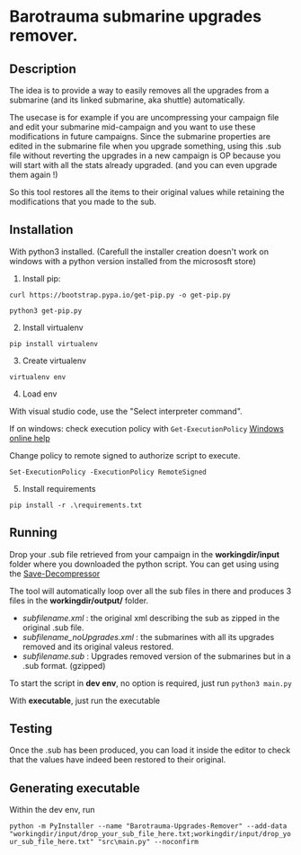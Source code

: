 # Barotrauma submarine upgrades remover.

## Description

The idea is to provide a way to easily removes all the upgrades from a submarine (and its linked submarine, aka shuttle) automatically.

The usecase is for example if you are uncompressing your campaign file and edit your submarine mid-campaign and you want to use these modifications in future campaigns.
Since the submarine properties are edited in the submarine file when you upgrade something, using this .sub file without reverting the upgrades in a new campaign is OP because you will start with all the stats already upgraded. (and you can even upgrade them again !)

So this tool restores all the items to their original values while retaining the modifications that you made to the sub.

## Installation

With python3 installed. (Carefull the installer creation doesn't work on windows with a python version installed from the micrososft store)

1. Install pip:

`curl https://bootstrap.pypa.io/get-pip.py -o get-pip.py`

`python3 get-pip.py`

2. Install virtualenv

`pip install virtualenv`

3. Create virtualenv

`virtualenv env`

4. Load env

With visual studio code, use the "Select interpreter command".

If on windows: check execution policy with `Get-ExecutionPolicy`
[Windows online help](https:/go.microsoft.com/fwlink/?LinkID=135170)

Change policy to remote signed to authorize script to execute.

`Set-ExecutionPolicy -ExecutionPolicy RemoteSigned`

5. Install requirements

`pip install -r .\requirements.txt`

## Running

Drop your .sub file retrieved from your campaign in the **workingdir/input** folder where you downloaded the python script. You can get using using the [Save-Decompressor](https://github.com/Jlobblet/Barotrauma-Save-Decompressor)

The tool will automatically loop over all the sub files in there and produces 3 files in the **workingdir/output/<subfilename>** folder.
- *subfilename.xml* : the original xml describing the sub as zipped in the original .sub file.
- *subfilename_noUpgrades.xml* : the submarines with all its upgrades removed and its original valeus restored.
- *subfilename.sub* : Upgrades removed version of the submarines but in a .sub format. (gzipped)

To start the script in **dev env**, no option is required, just run `python3 main.py`

With **executable**, just run the executable

## Testing

Once the .sub has been produced, you can load it inside the editor to check that the values have indeed been restored to their original.

## Generating executable

Within the dev env, run

`python -m PyInstaller --name "Barotrauma-Upgrades-Remover" --add-data "workingdir/input/drop_your_sub_file_here.txt;workingdir/input/drop_your_sub_file_here.txt" "src\main.py" --noconfirm`